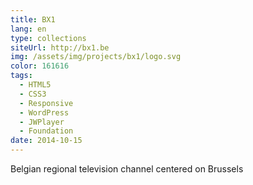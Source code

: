 ```yaml
---
title: BX1
lang: en
type: collections
siteUrl: http://bx1.be
img: /assets/img/projects/bx1/logo.svg
color: 161616
tags:
  - HTML5
  - CSS3
  - Responsive
  - WordPress
  - JWPlayer
  - Foundation
date: 2014-10-15
---
```


Belgian regional television channel centered on Brussels

